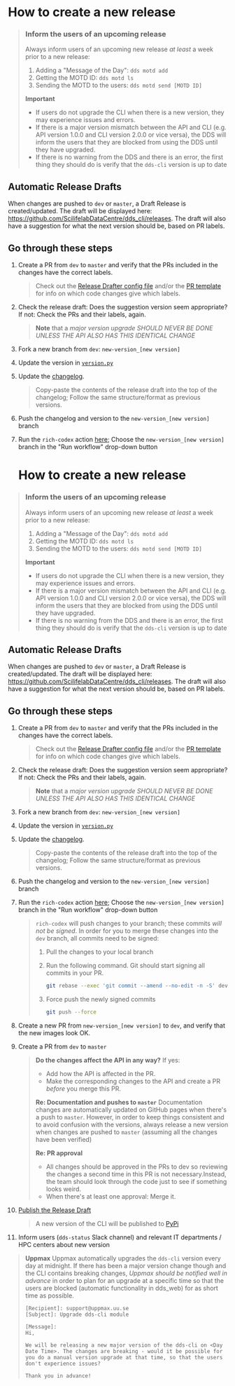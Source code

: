 # How to create a new release

> ### Inform the users of an upcoming release
> Always inform users of an upcoming new release _at least_ a week prior to a new release:
> 1. Adding a "Message of the Day": `dds motd add`
> 2. Getting the MOTD ID: `dds motd ls`
> 3. Sending the MOTD to the users: `dds motd send [MOTD ID]`
>
> **Important**
> - If users do not upgrade the CLI when there is a new version, they may experience issues and errors.
> - If there is a major version mismatch between the API and CLI (e.g. API version 1.0.0 and CLI version 2.0.0 or vice versa), the DDS will inform the users that they are blocked from using the DDS until they have upgraded.
> - If there is no warning from the DDS and there is an error, the first thing they should do is verify that the `dds-cli` version is up to date

## Automatic Release Drafts
When changes are pushed to `dev` or `master`, a Draft Release is created/updated. The draft will be displayed here: https://github.com/ScilifelabDataCentre/dds_cli/releases. The draft will also have a suggestion for what the next version should be, based on PR labels.

## Go through these steps

1. Create a PR from `dev` to `master` and verify that the PRs included in the changes have the correct labels.

   > Check out the [Release Drafter config file](../../.github/release-drafter.yml) and/or the [PR template](../../.github/pull_request_template.md) for info on which code changes give which labels. 
   
2. Check the release draft: Does the suggestion version seem appropriate? If not: Check the PRs and their labels, again. 

   > **Note** that a _major version upgrade SHOULD NEVER BE DONE UNLESS THE API ALSO HAS THIS IDENTICAL CHANGE_

3. Fork a new branch from `dev`: `new-version_[new version]`
4. Update the version in [`version.py`](../../dds_cli/version.py)
5. Update the [changelog](../../CHANGELOG.rst). 
   
   > Copy-paste the contents of the release draft into the top of the changelog; Follow the same structure/format as previous versions. 

6. Push the changelog and version to the `new-version_[new version]` branch 
7. Run the `rich-codex` action [here](https://github.com/ScilifelabDataCentre/dds_cli/actions/workflows/rich-codex-cli.yml); Choose the `new-version_[new version]` branch in the "Run workflow" drop-down button
   # How to create a new release

> ### Inform the users of an upcoming release
> Always inform users of an upcoming new release _at least_ a week prior to a new release:
> 1. Adding a "Message of the Day": `dds motd add`
> 2. Getting the MOTD ID: `dds motd ls`
> 3. Sending the MOTD to the users: `dds motd send [MOTD ID]`
>
> **Important**
> - If users do not upgrade the CLI when there is a new version, they may experience issues and errors.
> - If there is a major version mismatch between the API and CLI (e.g. API version 1.0.0 and CLI version 2.0.0 or vice versa), the DDS will inform the users that they are blocked from using the DDS until they have upgraded.
> - If there is no warning from the DDS and there is an error, the first thing they should do is verify that the `dds-cli` version is up to date

## Automatic Release Drafts
When changes are pushed to `dev` or `master`, a Draft Release is created/updated. The draft will be displayed here: https://github.com/ScilifelabDataCentre/dds_cli/releases. The draft will also have a suggestion for what the next version should be, based on PR labels.

## Go through these steps

1. Create a PR from `dev` to `master` and verify that the PRs included in the changes have the correct labels.

   > Check out the [Release Drafter config file](../../.github/release-drafter.yml) and/or the [PR template](../../.github/pull_request_template.md) for info on which code changes give which labels. 
   
2. Check the release draft: Does the suggestion version seem appropriate? If not: Check the PRs and their labels, again. 

   > **Note** that a _major version upgrade SHOULD NEVER BE DONE UNLESS THE API ALSO HAS THIS IDENTICAL CHANGE_

3. Fork a new branch from `dev`: `new-version_[new version]`
4. Update the version in [`version.py`](../../dds_cli/version.py)
5. Update the [changelog](../../CHANGELOG.rst). 
   
   > Copy-paste the contents of the release draft into the top of the changelog; Follow the same structure/format as previous versions. 

6. Push the changelog and version to the `new-version_[new version]` branch 
7. Run the `rich-codex` action [here](https://github.com/ScilifelabDataCentre/dds_cli/actions/workflows/rich-codex-cli.yml); Choose the `new-version_[new version]` branch in the "Run workflow" drop-down button
   
   > `rich-codex` will push changes to your branch; these commits _will not be signed_. In order for you to merge these changes into the `dev` branch, all commits need to be signed:
   > 
   > 1. Pull the changes to your local branch
   > 2. Run the following command. Git should start signing all commits in your PR.
   >    
   >    ```bash
   >    git rebase --exec 'git commit --amend --no-edit -n -S' dev
   >    ```
   >  
   > 3. Force push the newly signed commits
   > 
   >    ```bash
   >    git push --force
   >    ```

7. Create a new PR from `new-version_[new version]` to `dev`, and verify that the new images look OK.
8. Create a PR from `dev` to `master`

   > **Do the changes affect the API in any way?** 
   > If yes:
   >  - Add how the API is affected in the PR.
   >  - Make the corresponding changes to the API and create a PR _before_ you merge this PR.
   > 
   > **Re: Documentation and pushes to `master`**
   > Documentation changes are automatically updated on GitHub pages when there's a push to `master`. However, in order to keep things consistent and to avoid confusion with the versions, always release a new version when changes are pushed to `master` (assuming all the changes have been verified)
   >
   > **Re: PR approval**
   > - All changes should be approved in the PRs to dev so reviewing the changes a second time in this PR is not necessary.Instead, the team should look through the code just to see if something looks weird. 
   > - When there's at least one approval: Merge it. 

9. [Publish the Release Draft](https://github.com/ScilifelabDataCentre/dds_cli/releases)

   > A new version of the CLI will be published to [PyPi](https://pypi.org/project/dds-cli/)

10. Inform users (`dds-status` Slack channel) and relevant IT departments / HPC centers about new version 

   > **Uppmax**
   > Uppmax automatically upgrades the `dds-cli` version every day at midnight. 
   > If there has been a major version change though and the CLI contains breaking changes, _Uppmax should be notified well in advance_ in order to plan for an upgrade at a specific time so that the users are blocked (automatic functionality in dds_web) for as short time as possible.
   > 
   > ```
   > [Recipient]: support@uppmax.uu.se
   > [Subject]: Upgrade dds-cli module
   >    
   > [Message]:
   > Hi,
   > 
   > We will be releasing a new major version of the dds-cli on <Day Date Time>. The changes are breaking - would it be possible for you do a manual version upgrade at that time, so that the users don't experience issues?
   > 
   > Thank you in advance!
   > ```
